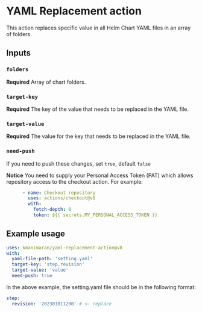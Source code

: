 # YAML Replacement action

This action replaces specific value in all Helm Chart YAML files in an array of folders. 

## Inputs

### `folders`

**Required** Array of chart folders.

### `target-key`

**Required** The key of the value that needs to be replaced in the YAML file.

### `target-value`

**Required** The value for the key that needs to be replaced in the YAML file.

### `need-push`

If you need to push these changes, set `true`, default `false`

**Notice**
You need to supply your Personal Access Token (PAT) which allows repository access to the checkout action. For example:

```yml
      - name: Checkout repository
        uses: actions/checkout@v8
        with:
          fetch-depth: 0 
          token: ${{ secrets.MY_PERSONAL_ACCESS_TOKEN }}
```

## Example usage

```yaml
uses: kmanimaran/yaml-replacement-action@v8
with:
  yaml-file-path: 'setting.yaml'
  target-key: 'step.revision'
  target-value: 'value'
  need-push: true
```

In the above example, the setting.yaml file should be in the following format:

```yaml
step:
  revision: '202301011200' # <- replace
```
